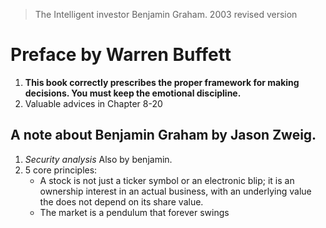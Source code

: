 > The Intelligent investor
> Benjamin Graham. 2003 revised version

# Preface by Warren Buffett
1. **This book correctly prescribes the proper framework for making decisions. You must keep the emotional discipline.**
2. Valuable advices in Chapter 8-20

## A note about Benjamin Graham by Jason Zweig.
1. *Security analysis* Also by benjamin.
2. 5 core principles:
	- A stock is not just a ticker symbol or an electronic blip; it is an ownership interest in an actual business, with an underlying value the does not depend on its share value.
	- The market is a pendulum that forever swings 
<!--stackedit_data:
eyJoaXN0b3J5IjpbODkwODA0NjEzLC00OTA2ODYwMDgsMTY5Nj
kzNjE4Nl19
-->